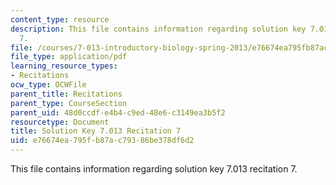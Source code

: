 ```yaml
---
content_type: resource
description: This file contains information regarding solution key 7.013 recitation
  7.
file: /courses/7-013-introductory-biology-spring-2013/e76674ea795fb87ac79386be378df6d2_MIT7_013S12_RecitatSol_7.pdf
file_type: application/pdf
learning_resource_types:
- Recitations
ocw_type: OCWFile
parent_title: Recitations
parent_type: CourseSection
parent_uid: 48d0ccdf-e4b4-c9ed-48e6-c3149ea3b5f2
resourcetype: Document
title: Solution Key 7.013 Recitation 7
uid: e76674ea-795f-b87a-c793-86be378df6d2
---
```

This file contains information regarding solution key 7.013 recitation 7.

